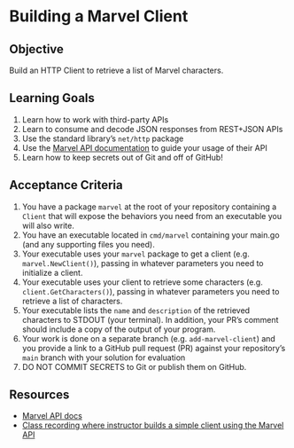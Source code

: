 
# Building a Marvel Client

## Objective

Build an HTTP Client to retrieve a list of Marvel characters.

## Learning Goals

1. Learn how to work with third-party APIs
2. Learn to consume and decode JSON responses from REST+JSON APIs
3. Use the standard library’s `net/http` package
4. Use the [Marvel API documentation](https://developer.marvel.com/docs) to guide your usage of their API
5. Learn how to keep secrets out of Git and off of GitHub!

## Acceptance Criteria

1. You have a package `marvel` at the root of your repository containing a `Client` that will expose the behaviors you need from an executable you will also write.
2. You have an executable located in `cmd/marvel` containing your main.go (and any supporting files you need).
3. Your executable uses your `marvel` package to get a client (e.g. `marvel.NewClient()`), passing in whatever parameters you need to initialize a client.
4. Your executable uses your client to retrieve some characters (e.g. `client.GetCharacters()`), passing in whatever parameters you need to retrieve a list of characters.
5. Your executable lists the `name` and `description` of the retrieved characters to STDOUT (your terminal). In addition, your PR’s comment should include a copy of the output of your program.
6. Your work is done on a separate branch (e.g. `add-marvel-client`) and you provide a link to a GitHub pull request (PR) against your repository’s `main` branch with your solution for evaluation
7. DO NOT COMMIT SECRETS to Git or publish them on GitHub.

## Resources

- [Marvel API docs](https://developer.marvel.com/docs)
- [Class recording where instructor builds a simple client using the Marvel API](https://www.notion.so/7878a2a6edfe498f8d873e0cc2175b22)